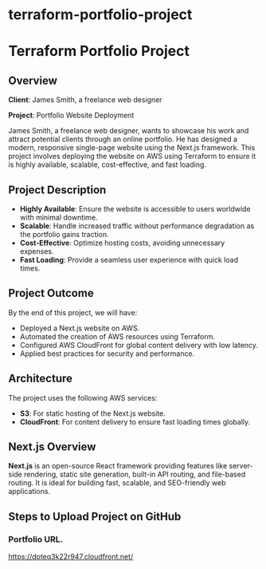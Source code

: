 # terraform-portfolio-project

# Terraform Portfolio Project

## Overview

**Client**: James Smith, a freelance web designer

**Project**: Portfolio Website Deployment

James Smith, a freelance web designer, wants to showcase his work and attract potential clients through an online portfolio. He has designed a modern, responsive single-page website using the Next.js framework. This project involves deploying the website on AWS using Terraform to ensure it is highly available, scalable, cost-effective, and fast loading.

## Project Description

- **Highly Available**: Ensure the website is accessible to users worldwide with minimal downtime.
- **Scalable**: Handle increased traffic without performance degradation as the portfolio gains traction.
- **Cost-Effective**: Optimize hosting costs, avoiding unnecessary expenses.
- **Fast Loading**: Provide a seamless user experience with quick load times.

## Project Outcome

By the end of this project, we will have:

- Deployed a Next.js website on AWS.
- Automated the creation of AWS resources using Terraform.
- Configured AWS CloudFront for global content delivery with low latency.
- Applied best practices for security and performance.

## Architecture

The project uses the following AWS services:

- **S3**: For static hosting of the Next.js website.
- **CloudFront**: For content delivery to ensure fast loading times globally.

## Next.js Overview

**Next.js** is an open-source React framework providing features like server-side rendering, static site generation, built-in API routing, and file-based routing. It is ideal for building fast, scalable, and SEO-friendly web applications.

## Steps to Upload Project on GitHub

### Portfolio URL.

https://dpteq3k22r947.cloudfront.net/
